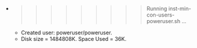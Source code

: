 * >>>>>>>>> Running inst-min-con-users-poweruser.sh ...
  * Created user: poweruser/poweruser.
  * Disk size = 1484808K. Space Used = 36K.
